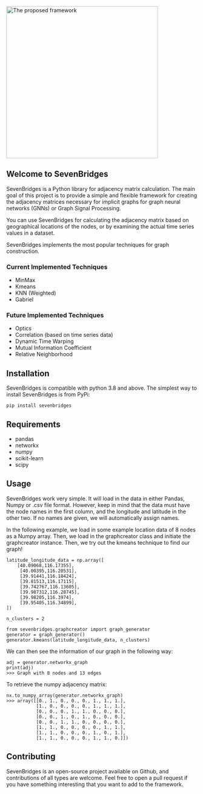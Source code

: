 <img src="logo.jpg" alt="The proposed framework" width="400" style="box-shadow: 0px 0px 0px grey;"/>



## Welcome to SevenBridges

SevenBridges is a Python library for adjacency matrix calculation. The main goal of this project is to provide a simple and flexible framework for creating the adjacency matrices necessary for implicit graphs for graph neural networks (GNNs) or Graph Signal Processing. 

You can use SevenBridges for calculating the adjacency matrix based on geographical locations of the nodes, or by examining the actual time series values in a dataset. 

SevenBridges implements the most popular techniques for graph construction.

### Current Implemented Techniques
- MinMax 
- Kmeans
- KNN (Weighted)
- Gabriel
### Future Implemented Techniques
- Optics
- Correlation (based on time series data)
- Dynamic Time Warping
- Mutual Information Coefficient
- Relative Neighborhood 

## Installation
SevenBridges is compatible with python 3.8 and above.
The simplest way to install SevenBridges is from PyPi:

```
pip install sevenbridges
```

## Requirements
* pandas
* networkx
* numpy
* scikit-learn
* scipy

## Usage
SevenBridges work very simple.
It will load in the data in either Pandas, Numpy or .csv file format.
However, keep in mind that the data must have the node names in the first column, and the longitude and latitude in the other two.
If no names are given, we will automatically assign names.

In the following example, we load in some example location data of 8 nodes as a Numpy array.
Then, we load in the graphcreator class and initiate the graphcreator instance.
Then, we try out the kmeans technique to find our graph!
```
latitude_longitude_data = np.array([
    [40.09068,116.17355],
     [40.00395,116.20531],
     [39.91441,116.18424],
     [39.81513,116.17115],
     [39.742767,116.13605],
     [39.987312,116.28745],
     [39.98205,116.3974],
     [39.95405,116.34899],
])

n_clusters = 2

from sevenbridges.graphcreator import graph_generator
generator = graph_generator()
generator.kmeans(latitude_longitude_data, n_clusters)
```

We can then see the information of our graph in the following way:
```
adj = generator.networkx_graph
print(adj)
>>> Graph with 8 nodes and 13 edges
```

To retrieve the numpy adjacency matrix:
```
nx.to_numpy_array(generator.networkx_graph)
>>> array([[0., 1., 0., 0., 0., 1., 1., 1.],
           [1., 0., 0., 0., 0., 1., 1., 1.],
           [0., 0., 0., 1., 1., 0., 0., 0.],
           [0., 0., 1., 0., 1., 0., 0., 0.],
           [0., 0., 1., 1., 0., 0., 0., 0.],
           [1., 1., 0., 0., 0., 0., 1., 1.],
           [1., 1., 0., 0., 0., 1., 0., 1.],
           [1., 1., 0., 0., 0., 1., 1., 0.]])
```


## Contributing
SevenBridges is an open-source project available on Github, and contributions of all types are welcome. Feel free to open a pull request if you have something interesting that you want to add to the framework.